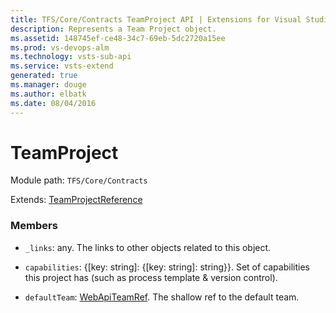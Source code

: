 ```yaml
---
title: TFS/Core/Contracts TeamProject API | Extensions for Visual Studio Team Services
description: Represents a Team Project object.
ms.assetid: 148745ef-ce48-34c7-69eb-5dc2720a15ee
ms.prod: vs-devops-alm
ms.technology: vsts-sub-api
ms.service: vsts-extend
generated: true
ms.manager: douge
ms.author: elbatk
ms.date: 08/04/2016
---
```


# TeamProject

Module path: `TFS/Core/Contracts`

Extends: [TeamProjectReference](../../../TFS/Core/Contracts/TeamProjectReference.md)

### Members

* `_links`: any. The links to other objects related to this object.

* `capabilities`: {[key: string]: {[key: string]: string}}. Set of capabilities this project has (such as process template &amp; version control).

* `defaultTeam`: [WebApiTeamRef](../../../TFS/Core/Contracts/WebApiTeamRef.md). The shallow ref to the default team.

